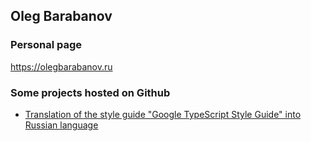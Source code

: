 ## Oleg Barabanov

### Personal page

https://olegbarabanov.ru

### Some projects hosted on Github

- [Translation of the style guide "Google TypeScript Style Guide" into Russian language](https://github.com/olegbarabanov/google-typescript-style-guide-ru)

